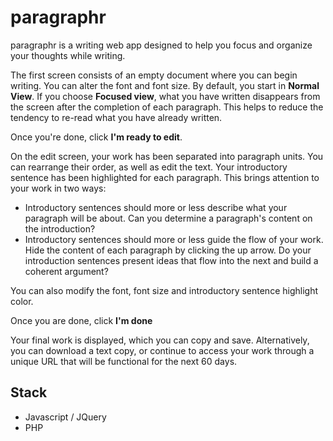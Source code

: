 # paragraphr
paragraphr is a writing web app designed to help you focus and organize your thoughts while writing.

The first screen consists of an empty document where you can begin writing. You can alter the font and font size. By default, you start in **Normal View**.
If you choose **Focused view**, what you have written disappears from the screen after the completion of each paragraph. This helps to reduce the tendency to re-read what you have already written.

Once you're done, click **I'm ready to edit**.

On the edit screen, your work has been separated into paragraph units. You can rearrange their order, as well as edit the text. Your introductory sentence has been highlighted for each paragraph. This brings attention to your work in two ways:
* Introductory sentences should more or less describe what your paragraph will be about. Can you determine a paragraph's content on the introduction?
* Introductory sentences should more or less guide the flow of your work. Hide the content of each paragraph by clicking the up arrow. Do your introduction sentences present ideas that flow into the next and build a coherent argument?

You can also modify the font, font size and introductory sentence highlight color.

Once you are done, click **I'm done**

Your final work is displayed, which you can copy and save. Alternatively, you can download a text copy, or continue to access your work through a unique URL that will be functional for the next 60 days.

## Stack
* Javascript / JQuery
* PHP
